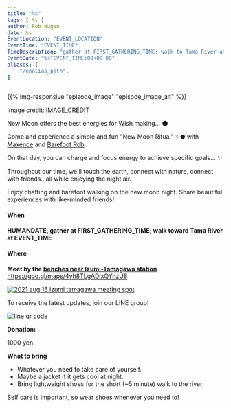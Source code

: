 ```yaml
---
title: "%s"
tags: [ %s ]
author: Rob Nugen
date: %s
EventLocation: "EVENT_LOCATION"
EventTime: "EVENT_TIME"
TimeDescription: "gather at FIRST_GATHERING_TIME; walk to Tama River at IZUMI_DEPARTURE_TIME"
EventDate: "%sTEVENT_TIME:00+09:00"
aliases: [
    "/enalias_path",
]
---
```


{{% img-responsive "episode_image" "episode_image_alt" %}}

<div class="note">Image credit:
<a href="IMAGE_CREDIT">IMAGE_CREDIT</a>
</div>

New Moon offers the best energies for Wish making... 🌑

Come and experience a simple and fun "New Moon Ritual" ✨🌑 with [Maxence](https://livespiritual4.wordpress.com/about-maxence/) and [Barefoot Rob](https://www.robnugen.com/en/about/)

On that day, you can charge and focus energy to achieve specific goals... ✨

Throughout our time,
we'll touch the earth,
connect with nature,
connect with friends..
all while enjoying the night air.

Enjoy chatting and barefoot walking on the new moon night.  Share beautiful experiences with like-minded friends!

#### When

**HUMANDATE, gather at FIRST_GATHERING_TIME; walk toward Tama River at EVENT_TIME**

#### Where

**Meet by the [benches near Izumi-Tamagawa station](https://goo.gl/maps/4yh8TLgADixQYnzU8)**
https://goo.gl/maps/4yh8TLgADixQYnzU8

[![2021 aug 16 izumi tamagawa meeting spot](//b.robnugen.com/blog/2021/thumbs/2021_aug_16_izumi_tamagawa_meeting_spot.png)](//b.robnugen.com/blog/2021/2021_aug_16_izumi_tamagawa_meeting_spot.png)

To receive the latest updates, join our LINE group!

[![line qr code](//b.robnugen.com/blog/2021/thumbs/2021_sep_25_rob_line_qr_code_text_walk_and_talk.jpg)](//b.robnugen.com/blog/2021/2021_sep_25_rob_line_qr_code_text_walk_and_talk.jpg)

**Donation:**

1000 yen

**What to bring**

* Whatever you need to take care of yourself.
* Maybe a jacket if it gets cool at night.
* Bring lightweight shoes for the short (~5 minute) walk to the river.

Self care is important, so wear shoes whenever you need to!
